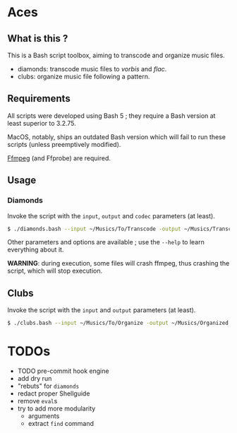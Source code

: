 # Aces

## What is this ?

This is a Bash script toolbox, aiming to transcode and organize music files.
- diamonds: transcode music files to _vorbis_ and _flac_.
- clubs: organize music file following a pattern.

## Requirements 

All scripts were developed using Bash 5 ; they require a Bash version at least superior to 3.2.75.

MacOS, notably, ships an outdated Bash version which will fail to run these scripts (unless preemptively modified).

[Ffmpeg](https://ffmpeg.org/download.html) (and Ffprobe) are required.

## Usage

### Diamonds

Invoke the script with the `input`, `output` and `codec` parameters (at least).

```bash
$ ./diamonds.bash --input ~/Musics/To/Transcode -output ~/Musics/Transcoded -codec vorbis
```

Other parameters and options are available ; use the `--help` to learn everything about it.

**WARNING**: during execution, some files will crash ffmpeg, thus crashing the script, which will stop execution.

## Clubs 

Invoke the script with the `input` and `output` parameters (at least).

```bash
$ ./clubs.bash --input ~/Musics/To/Organize -output ~/Musics/Organized 
```

# TODOs

- TODO pre-commit hook engine
- add dry run
- "rebuts" for `diamonds`
- redact proper Shellguide
- remove `eval`s
- try to add more modularity
  - arguments
  - extract `find` command
